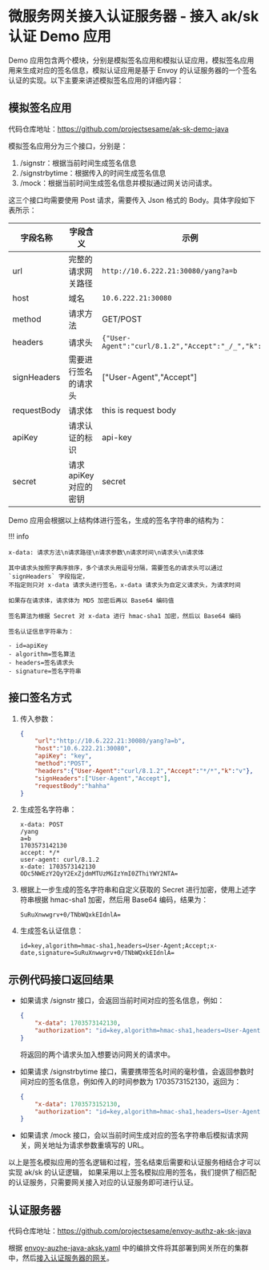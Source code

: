 # 微服务网关接入认证服务器 - 接入 ak/sk 认证 Demo 应用

Demo 应用包含两个模块，分别是模拟签名应用和模拟认证应用，模拟签名应用用来生成对应的签名信息，模拟认证应用是基于
Envoy 的认证服务器的一个签名认证的实现。以下主要来讲述模拟签名应用的详细内容：

## 模拟签名应用

代码仓库地址：<https://github.com/projectsesame/ak-sk-demo-java>

模拟签名应用分为三个接口，分别是：

1. /signstr：根据当前时间生成签名信息
2. /signstrbytime：根据传入的时间生成签名信息
3. /mock：根据当前时间生成签名信息并模拟通过网关访问请求。

这三个接口均需要使用 Post 请求，需要传入 Json 格式的 Body。具体字段如下表所示：

| 字段名称 | 字段含义 | 示例 | 备注 |
| ------- | ------ | ---- | --- |
| url | 完整的请求网关路径 | `http://10.6.222.21:30080/yang?a=b` | 格式为：`scheme://gatewayIP:gatewayPort/path?param` |
| host | 域名 | `10.6.222.21:30080` | |
| method | 请求方法 | GET/POST | 只支持 GET 和 POST |
| headers | 请求头 | `{"User-Agent":"curl/8.1.2","Accept":"_/_","k":"v"}` | 请求网关时携带的请求头 |
| signHeaders | 需要进行签名的请求头 | ["User-Agent","Accept"] | 需要进行签名的请求头，会对在 headers 中查找 signHeaders 中的请求头来进行签名 |
| requestBody | 请求体 | this is request body | |
| apiKey | 请求认证的标识 | api-key | 请求认证的标识 |
| secret | 请求 apiKey 对应的密钥 | secret | 不需要填写，Demo 程序默认为 secret，可根据自己需要通过 apiKey 唯一获取到 secret 即可 |

Demo 应用会根据以上结构体进行签名，生成的签名字符串的结构为：

!!! info

    x-data: 请求方法\n请求路径\n请求参数\n请求时间\n请求头\n请求体

    其中请求头按照字典序排序，多个请求头用逗号分隔，需要签名的请求头可以通过 `signHeaders` 字段指定，
    不指定则只对 x-data 请求头进行签名，x-data 请求头为自定义请求头，为请求时间

    如果存在请求体，请求体为 MD5 加密后再以 Base64 编码值

    签名算法为根据 Secret 对 x-data 进行 hmac-sha1 加密，然后以 Base64 编码

    签名认证信息字符串为：

    - id=apiKey
    - algorithm=签名算法
    - headers=签名请求头
    - signature=签名字符串

## 接口签名方式

1. 传入参数：

    ```json
    {
        "url":"http://10.6.222.21:30080/yang?a=b",
        "host":"10.6.222.21:30080",
        "apiKey": "key",
        "method":"POST",
        "headers":{"User-Agent":"curl/8.1.2","Accept":"*/*","k":"v"},
        "signHeaders":["User-Agent","Accept"],
        "requestBody":"hahha"
    }
    ```

1. 生成签名字符串：

    ```http
    x-data: POST
    /yang
    a=b
    1703573142130
    accept: */*
    user-agent: curl/8.1.2
    x-date: 1703573142130
    ODc5NWEzY2QyY2ExZjdmMTUzMGIzYmI0ZThiYWY2NTA=
    ```

1. 根据上一步生成的签名字符串和自定义获取的 Secret 进行加密，使用上述字符串根据 hmac-sha1 加密，然后用 Base64 编码，结果为：

    ```key
    SuRuXnwwgrv+0/TNbWQxkEIdnlA=
    ```

1. 生成签名认证信息：

    ```signature
    id=key,algorithm=hmac-sha1,headers=User-Agent;Accept;x-date,signature=SuRuXnwwgrv+0/TNbWQxkEIdnlA=
    ```

## 示例代码接口返回结果

- 如果请求 /signstr 接口，会返回当前时间对应的签名信息，例如：

    ```json
    {
        "x-data": 1703573142130,
        "authorization": "id=key,algorithm=hmac-sha1,headers=User-Agent;Accept;x-date,signature=SuRuXnwwgrv+0/TNbWQxkEIdnlA="
    }
    ```

    将返回的两个请求头加入想要访问网关的请求中。

- 如果请求 /signstrbytime 接口，需要携带签名时间的毫秒值，会返回参数时间对应的签名信息，例如传入的时间参数为 1703573152130，返回为：

    ```json
    {
        "x-data": 1703573152130,
        "authorization": "id=key,algorithm=hmac-sha1,headers=User-Agent;Accept;x-date,signature=8zJJS6DVoGxlwi1K4vrK0QcdwVg="
    }
    ```

- 如果请求 /mock 接口，会以当前时间生成对应的签名字符串后模拟请求网关，网关地址为请求参数重填写的 URL。

以上是签名模拟应用的签名逻辑和过程，签名结束后需要和认证服务相结合才可以实现 ak/sk 的认证逻辑，
如果采用以上签名模拟应用的签名，我们提供了相匹配的认证服务，只需要网关接入对应的认证服务即可进行认证。

## 认证服务器

代码仓库地址：<https://github.com/projectsesame/envoy-authz-ak-sk-java>

根据 [envoy-auzhe-java-aksk.yaml](https://github.com/projectsesame/envoy-authz-ak-sk-java/blob/main/envoy-authz-java-aksk.yaml)
中的编排文件将其部署到网关所在的集群中，然后[接入认证服务器的网关](./auth-server.md#_6)。
